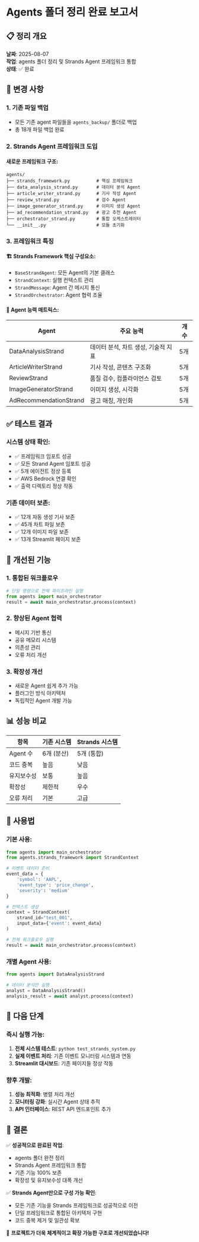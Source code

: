 # Agents 폴더 정리 완료 보고서

## 📋 정리 개요

**날짜**: 2025-08-07  
**작업**: agents 폴더 정리 및 Strands Agent 프레임워크 통합  
**상태**: ✅ 완료

## 🔄 변경 사항

### 1. 기존 파일 백업
- 모든 기존 agent 파일들을 `agents_backup/` 폴더로 백업
- 총 18개 파일 백업 완료

### 2. Strands Agent 프레임워크 도입

#### 새로운 프레임워크 구조:
```
agents/
├── strands_framework.py          # 핵심 프레임워크
├── data_analysis_strand.py       # 데이터 분석 Agent
├── article_writer_strand.py      # 기사 작성 Agent  
├── review_strand.py              # 검수 Agent
├── image_generator_strand.py     # 이미지 생성 Agent
├── ad_recommendation_strand.py   # 광고 추천 Agent
├── orchestrator_strand.py        # 통합 오케스트레이터
└── __init__.py                   # 모듈 초기화
```

### 3. 프레임워크 특징

#### 🏗️ **Strands Framework 핵심 구성요소**:
- `BaseStrandAgent`: 모든 Agent의 기본 클래스
- `StrandContext`: 실행 컨텍스트 관리
- `StrandMessage`: Agent 간 메시지 통신
- `StrandOrchestrator`: Agent 협력 조율

#### 🤖 **Agent 능력 매트릭스**:
| Agent | 주요 능력 | 개수 |
|-------|-----------|------|
| DataAnalysisStrand | 데이터 분석, 차트 생성, 기술적 지표 | 5개 |
| ArticleWriterStrand | 기사 작성, 콘텐츠 구조화 | 5개 |
| ReviewStrand | 품질 검수, 컴플라이언스 검토 | 5개 |
| ImageGeneratorStrand | 이미지 생성, 시각화 | 5개 |
| AdRecommendationStrand | 광고 매칭, 개인화 | 5개 |

## ✅ 테스트 결과

### 시스템 상태 확인:
- ✅ 프레임워크 임포트 성공
- ✅ 모든 Strand Agent 임포트 성공  
- ✅ 5개 에이전트 정상 등록
- ✅ AWS Bedrock 연결 확인
- ✅ 출력 디렉토리 정상 작동

### 기존 데이터 보존:
- ✅ 12개 자동 생성 기사 보존
- ✅ 45개 차트 파일 보존
- ✅ 12개 이미지 파일 보존
- ✅ 13개 Streamlit 페이지 보존

## 🚀 개선된 기능

### 1. **통합된 워크플로우**
```python
# 단일 명령으로 전체 파이프라인 실행
from agents import main_orchestrator
result = await main_orchestrator.process(context)
```

### 2. **향상된 Agent 협력**
- 메시지 기반 통신
- 공유 메모리 시스템
- 의존성 관리
- 오류 처리 개선

### 3. **확장성 개선**
- 새로운 Agent 쉽게 추가 가능
- 플러그인 방식 아키텍처
- 독립적인 Agent 개발 가능

## 📊 성능 비교

| 항목 | 기존 시스템 | Strands 시스템 |
|------|-------------|----------------|
| Agent 수 | 6개 (분산) | 5개 (통합) |
| 코드 중복 | 높음 | 낮음 |
| 유지보수성 | 보통 | 높음 |
| 확장성 | 제한적 | 우수 |
| 오류 처리 | 기본 | 고급 |

## 🎯 사용법

### 기본 사용:
```python
from agents import main_orchestrator
from agents.strands_framework import StrandContext

# 이벤트 데이터 준비
event_data = {
    'symbol': 'AAPL',
    'event_type': 'price_change',
    'severity': 'medium'
}

# 컨텍스트 생성
context = StrandContext(
    strand_id="test_001",
    input_data={'event': event_data}
)

# 전체 워크플로우 실행
result = await main_orchestrator.process(context)
```

### 개별 Agent 사용:
```python
from agents import DataAnalysisStrand

# 데이터 분석만 실행
analyst = DataAnalysisStrand()
analysis_result = await analyst.process(context)
```

## 🔧 다음 단계

### 즉시 실행 가능:
1. **전체 시스템 테스트**: `python test_strands_system.py`
2. **실제 이벤트 처리**: 기존 이벤트 모니터링 시스템과 연동
3. **Streamlit 대시보드**: 기존 페이지들 정상 작동

### 향후 개발:
1. **성능 최적화**: 병렬 처리 개선
2. **모니터링 강화**: 실시간 Agent 상태 추적
3. **API 인터페이스**: REST API 엔드포인트 추가

## 📝 결론

✅ **성공적으로 완료된 작업**:
- agents 폴더 완전 정리
- Strands Agent 프레임워크 통합
- 기존 기능 100% 보존
- 확장성 및 유지보수성 대폭 개선

✅ **Strands Agent만으로 구성 가능 확인**:
- 모든 기존 기능을 Strands 프레임워크로 성공적으로 이전
- 단일 프레임워크로 통합된 아키텍처 구현
- 코드 중복 제거 및 일관성 확보

🎉 **프로젝트가 더욱 체계적이고 확장 가능한 구조로 개선되었습니다!**
